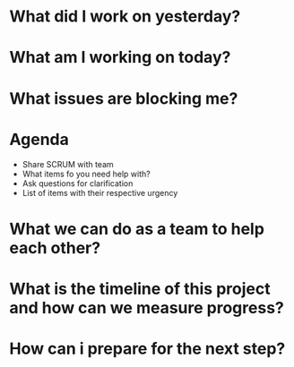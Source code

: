 

# What did I work on yesterday?

# What am I working on today?

# What issues are blocking me?

# Agenda
- Share SCRUM with team
- What items fo you need help with?
- Ask questions for clarification
- List of items with their respective urgency

# What we can do as a team to help each other?

# What is the timeline of this project and how can we measure progress?

# How can i prepare for the next step?
